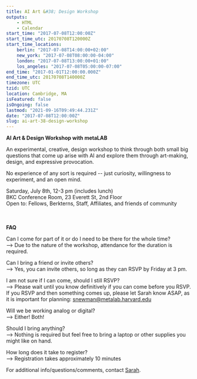 ```yaml
---
title: AI Art &#38; Design Workshop
outputs:
    - HTML
    - Calendar
start_time: "2017-07-08T12:00:00Z"
start_time_utc: 20170708T120000Z
start_time_locations:
    berlin: "2017-07-08T14:00:00+02:00"
    new_york: "2017-07-08T08:00:00-04:00"
    london: "2017-07-08T13:00:00+01:00"
    los_angeles: "2017-07-08T05:00:00-07:00"
end_time: "2017-01-01T12:00:00.000Z"
end_time_utc: 20170708T140000Z
timezone: UTC
tzid: UTC
location: Cambridge, MA
isFeatured: false
isOngoing: false
lastmod: "2021-09-16T09:49:44.231Z"
date: "2017-07-08T12:00:00Z"
slug: ai-art-38-design-workshop
---
```

**AI Art & Design Workshop with metaLAB**
<p>An experimental, creative, design workshop to think through both small big questions that come up arise with AI and explore them through art-making, design, and expressive provocation. </p>

<p>No experience of any sort is required -- just curiosity, willingness to experiment, and an open mind.</p>

Saturday, July 8th, 12-3 pm (includes lunch)<br />
BKC Conference Room, 23 Everett St, 2nd Floor<br />
Open to: Fellows, Berkterns, Staff, Affiliates, and friends of community


<br /><br />
**FAQ**

Can I come for part of it or do I need to be there for the whole time?<br />
--> Due to the nature of the workshop, attendance for the duration is required.

Can I bring a friend or invite others?<br />
--> Yes, you can invite others, so long as they can RSVP by Friday at 3 pm.

I am not sure if I can come, should I still RSVP?<br />
--> Please wait until you know definitively if you can come before you RSVP. If you RSVP and then something comes up, please let Sarah know ASAP, as it is important for planning: snewman@metalab.harvard.edu

Will we be working analog or digital?<br />
--> Either! Both!

Should I bring anything?<br />
--> Nothing is required but feel free to bring a laptop or other supplies you might like on hand.

How long does it take to register?<br />
--> Registration takes approximately 10 minutes

For additional info/questions/comments, contact [Sarah](mailto:snewman@metalab.harvard.edu).